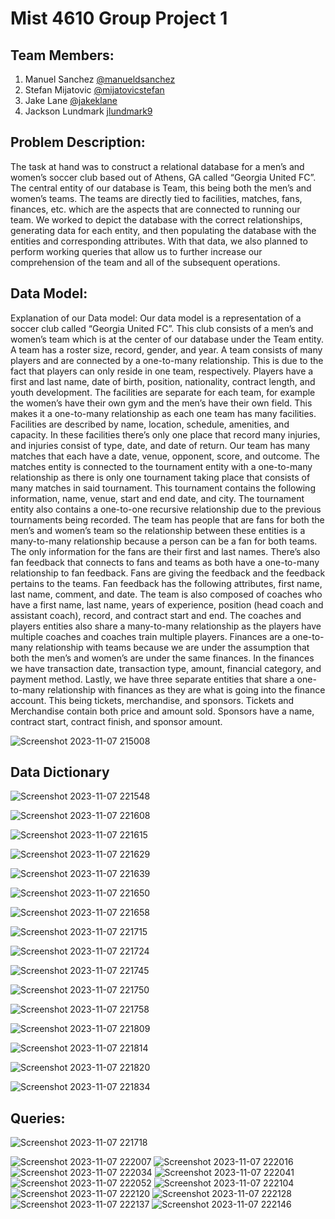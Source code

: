 # Mist 4610 Group Project 1

## Team Members:

1. Manuel Sanchez [@manueldsanchez](https://www.github.com/manueldsanchez)
2. Stefan Mijatovic [@mijatovicstefan](https://www.github.com/mijatovicstefan)
3. Jake Lane [@jakeklane](https://www.github.com/jakeklane)
4. Jackson Lundmark [jlundmark9](https://www.github.com/jlundmark9)

## Problem Description:
The task at hand was to construct a relational database for a men’s and women’s soccer club based out of Athens, GA called “Georgia United FC”. The central entity of our database is Team, this being both the men’s and women’s teams. The teams are directly tied to facilities, matches, fans, finances, etc. which are the aspects that are connected to running our team. We worked to depict the database with the correct relationships, generating data for each entity, and then populating the database with the entities and corresponding attributes. With that data, we also planned to perform working queries that allow us to further increase our comprehension of the team and all of the subsequent operations.

## Data Model:
Explanation of our Data model:
Our data model is a representation of a soccer club called “Georgia United FC”. This club consists of a men’s and women’s team which is at the center of our database under the Team entity.  A team has a roster size, record, gender, and year. A team consists of many players and are connected by a one-to-many relationship. This is due to the fact that players can only reside in one team, respectively. Players have a first and last name, date of birth, position, nationality, contract length, and youth development. 
The facilities are separate for each team, for example the women’s have their own gym and the men’s have their own field. This makes it a one-to-many relationship as each one team has many facilities. Facilities are described by name, location, schedule, amenities, and capacity. In these facilities there’s only one place that record many injuries, and injuries consist of type, date, and date of return. 
Our team has many matches that each have a date, venue, opponent, score, and outcome. The matches entity is connected to the tournament entity with a one-to-many relationship as there is only one tournament taking place that consists of many matches in said tournament. This tournament contains the following information, name, venue, start and end date, and city. The tournament entity also contains a one-to-one recursive relationship due to the previous tournaments being recorded.
The team has people that are fans for both the men’s and women’s team so the relationship between these entities is a many-to-many relationship because a person can be a fan for both teams. The only information for the fans are their first and last names. There’s also fan feedback that connects to fans and teams as both have a one-to-many relationship to fan feedback. Fans are giving the feedback and the feedback pertains to the teams. Fan feedback has the following attributes, first name, last name, comment, and date.
The team is also composed of coaches who have a first name, last name, years of experience, position (head coach and assistant coach), record, and contract start and end. The coaches and players entities also share a many-to-many relationship as the players have multiple coaches and coaches train multiple players.
Finances are a one-to-many relationship with teams because we are under the assumption that both the men’s and women’s are under the same finances. In the finances we have transaction date, transaction type, amount, financial category, and payment method. 
Lastly, we have three separate entities that share a one-to-many relationship with finances as they are what is going into the finance account. This being tickets, merchandise, and sponsors. Tickets and Merchandise contain both price and amount sold. Sponsors have a name, contract start, contract finish, and sponsor amount. 

![Screenshot 2023-11-07 215008](https://github.com/ManuelDSanchez/Group_ProjectSQL/assets/148247767/b42eeff3-f28c-433e-987c-09d060b1fbc8)

## Data Dictionary

![Screenshot 2023-11-07 221548](https://github.com/ManuelDSanchez/Group_ProjectSQL/assets/148247767/604ba151-daf2-4abf-bec7-12891c09f441)

![Screenshot 2023-11-07 221608](https://github.com/ManuelDSanchez/Group_ProjectSQL/assets/148247767/bbe06d0a-b244-410e-a509-e57c9b5d836f)

![Screenshot 2023-11-07 221615](https://github.com/ManuelDSanchez/Group_ProjectSQL/assets/148247767/5d60f00c-3f42-4125-ab04-b78fed84c4a1)

![Screenshot 2023-11-07 221629](https://github.com/ManuelDSanchez/Group_ProjectSQL/assets/148247767/3f18db9b-ffae-4e9d-9c0b-05a1bed8fbb0)

![Screenshot 2023-11-07 221639](https://github.com/ManuelDSanchez/Group_ProjectSQL/assets/148247767/d4804d64-dbf7-401c-addb-0f65a96109e0)

![Screenshot 2023-11-07 221650](https://github.com/ManuelDSanchez/Group_ProjectSQL/assets/148247767/24d812a6-f907-4c74-aca5-593a85ed3a75)

![Screenshot 2023-11-07 221658](https://github.com/ManuelDSanchez/Group_ProjectSQL/assets/148247767/6dc0dbc4-714f-4e4f-b65b-5801ac4893fa)

![Screenshot 2023-11-07 221715](https://github.com/ManuelDSanchez/Group_ProjectSQL/assets/148247767/653761e0-846e-4aa2-8686-cc487e0ceb25)

![Screenshot 2023-11-07 221724](https://github.com/ManuelDSanchez/Group_ProjectSQL/assets/148247767/4efc4794-f8b6-4ed8-addd-d25193f6721f)

![Screenshot 2023-11-07 221745](https://github.com/ManuelDSanchez/Group_ProjectSQL/assets/148247767/7ed907de-7a2e-4dcf-8b57-f949ea31feb0)

![Screenshot 2023-11-07 221750](https://github.com/ManuelDSanchez/Group_ProjectSQL/assets/148247767/01cd4185-635a-434a-a41c-7bad87fb8756)

![Screenshot 2023-11-07 221758](https://github.com/ManuelDSanchez/Group_ProjectSQL/assets/148247767/adce6419-bd52-4085-8294-cd3f178eecf4)

![Screenshot 2023-11-07 221809](https://github.com/ManuelDSanchez/Group_ProjectSQL/assets/148247767/5da3330c-aade-4fd0-a728-8af97c479c0c)

![Screenshot 2023-11-07 221814](https://github.com/ManuelDSanchez/Group_ProjectSQL/assets/148247767/2e94652e-4f86-48fa-a3df-d6d3c95e3b36)

![Screenshot 2023-11-07 221820](https://github.com/ManuelDSanchez/Group_ProjectSQL/assets/148247767/9e6b27b4-1e2a-4a9b-be65-140c25367484)

![Screenshot 2023-11-07 221834](https://github.com/ManuelDSanchez/Group_ProjectSQL/assets/148247767/59001842-28f6-4903-bb58-47400cf63e9a)


## Queries:
![Screenshot 2023-11-07 221718](https://github.com/ManuelDSanchez/Group_ProjectSQL/assets/148248019/f4b5d809-cead-42f8-a307-a59ec82e5400)

![Screenshot 2023-11-07 222007](https://github.com/ManuelDSanchez/Group_ProjectSQL/assets/148248019/869d03dc-9dc7-487e-a690-0ba6eada0949)
![Screenshot 2023-11-07 222016](https://github.com/ManuelDSanchez/Group_ProjectSQL/assets/148248019/87036ae3-a92a-44cf-98a0-f931255a1d86)
![Screenshot 2023-11-07 222034](https://github.com/ManuelDSanchez/Group_ProjectSQL/assets/148248019/eb4c303a-b15b-4b62-b8fa-fad89d2b6022)
![Screenshot 2023-11-07 222041](https://github.com/ManuelDSanchez/Group_ProjectSQL/assets/148248019/97916fe3-23f3-47ff-b2aa-27f4137fc69b)
![Screenshot 2023-11-07 222052](https://github.com/ManuelDSanchez/Group_ProjectSQL/assets/148248019/e8b95c4d-f674-443e-ad39-7808afb3dddb)
![Screenshot 2023-11-07 222104](https://github.com/ManuelDSanchez/Group_ProjectSQL/assets/148248019/f982d4a1-3320-4acd-a8ef-df62f5673825)
![Screenshot 2023-11-07 222120](https://github.com/ManuelDSanchez/Group_ProjectSQL/assets/148248019/e2b5cd9f-ddd6-42fd-a5a0-4b9132d6d34f)
![Screenshot 2023-11-07 222128](https://github.com/ManuelDSanchez/Group_ProjectSQL/assets/148248019/9c24be6c-e474-4620-874a-04c176707005)
![Screenshot 2023-11-07 222137](https://github.com/ManuelDSanchez/Group_ProjectSQL/assets/148248019/4eb20ea8-e511-45f0-9b06-313661e57838)
![Screenshot 2023-11-07 222146](https://github.com/ManuelDSanchez/Group_ProjectSQL/assets/148248019/f77ca398-85ce-4cab-8b32-cfb84891b690)
